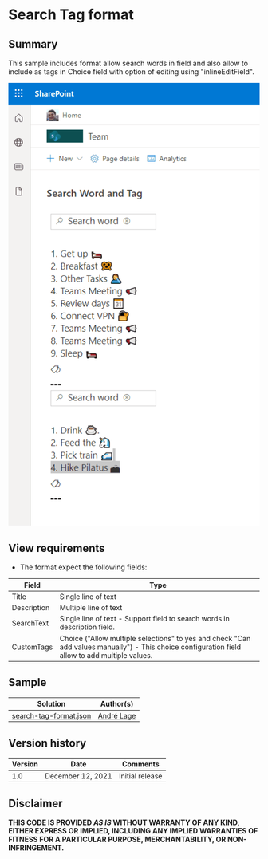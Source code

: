 # Search Tag format

## Summary
This sample includes format allow search words in field and also allow to include as tags in Choice field with option of editing using "inlineEditField".

![Search and Tag words](./assets/SearchWordTag.gif)

## View requirements
- The format expect the following fields:

Field |Type
--------|---------
Title | Single line of text 
Description | Multiple line of text 
SearchText | Single line of text - Support field to search words in description field.
CustomTags | Choice ("Allow multiple selections" to yes and check "Can add values manually") - This choice configuration field allow to add multiple values.

## Sample

Solution|Author(s)
--------|---------
[search-tag-format.json](./search-tag-format.json) | [André Lage](https://twitter.com/aaclage)

## Version history

Version|Date|Comments
-------|----|--------
1.0|December 12, 2021|Initial release


## Disclaimer
**THIS CODE IS PROVIDED *AS IS* WITHOUT WARRANTY OF ANY KIND, EITHER EXPRESS OR IMPLIED, INCLUDING ANY IMPLIED WARRANTIES OF FITNESS FOR A PARTICULAR PURPOSE, MERCHANTABILITY, OR NON-INFRINGEMENT.**